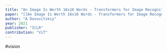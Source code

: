 ```yaml
---
title: "An Image Is Worth 16x16 Words - Transformers for Image Recognition at Scale"
paper: "[[An Image Is Worth 16x16 Words - Transformers for Image Recognition at Scale.pdf]]"
author: "A Dosovitskiy"
year: 2021
publisher: "ICLR"
contribution: "ViT"
---
```

#vision 